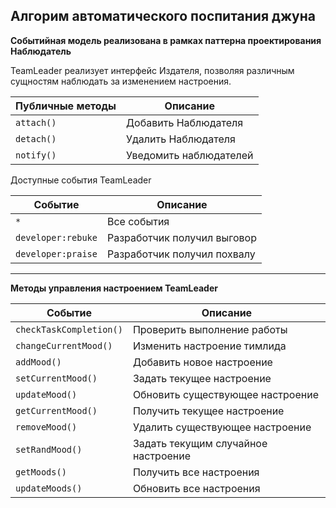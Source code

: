 ## Алгорим автоматического поспитания джуна

**Событийная модель реализована в рамках паттерна проектирования Наблюдатель**


TeamLeader реализует интерфейс Издателя, позволяя различным сущностям наблюдать за изменением настроения.

| Публичные методы | Описание |
| ------------- | ----------------------------- |
| `attach()` | Добавить Наблюдателя |
| `detach()` | Удалить Наблюдателя |
| `notify()` | Уведомить наблюдателей |


Доступные события TeamLeader

| Событие | Описание |
| ------------- | ----------------------------- |
| `*` | Все события |
| `developer:rebuke` | Разработчик получил выговор |
| `developer:praise` | Разработчик получил похвалу |


------------


**Методы управления настроением TeamLeader**

| Событие | Описание |
| ------------- | ----------------------------- |
| `checkTaskCompletion()` | Проверить выполнение работы |
| `changeCurrentMood()` | Изменить настроение тимлида |
| `addMood()` | Добавить новое настроение |
| `setCurrentMood()` | Задать текущее настроение |
| `updateMood()` | Обновить существующее настроение |
| `getCurrentMood()` | Получить текущее настроение |
| `removeMood()` | Удалить существующее настроение |
| `setRandMood()` | Задать текущим случайное настроение |
| `getMoods()` | Получить все настроения |
| `updateMoods()` | Обновить все настроения |